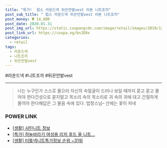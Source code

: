 ```yaml
--- 
title: "특가!  럽스 라운드넥 뒤끈언발vest 리본 니트조끼" 
post_sub_title: " 럽스 라운드넥 뒤끈언발vest 리본 니트조끼" 
post_money: ₩ 14,800 
post_date: 2020.01.31 
post_img_url: https://static.coupangcdn.com/image/retail/images/2019/12/06/12/1/939ff7c6-9442-4d95-9d3b-b5f2f1895dd2.jpg 
post_link_url: https://coupa.ng/bnJD9x 
categories: 
  - retail 
tags: 
  - 라운드넥 
  - 니트조끼 
  - 뒤끈언발vest 
--- 
```

  #라운드넥 #니트조끼 #뒤끈언발vest 
<hr> 

> 나는 누구인가 스스로 물으라 자신의 속얼굴이 드러나 보일 때까지 묻고 묻고 물어야 한다건성으로 묻지말고 목소리 속의 목소리로 귀 속의 귀에 대고 간절하게 물어야 한다해답은 그 물음 속에 있다. 법정스님–  산에는 꽃이 피네 


### POWER LINK

* <a href="https://blog.naver.com/sakai111/221757657214" target="_blank"> [생활] 샤틴니트 정보 </a>
* <a href="https://blog.naver.com/santokki14/221790222864" target="_blank">[특가] 하늘바라기 여성용 리치 후드 울 니트...</a>
* <a href="https://blog.naver.com/fasyy4321/221775599990" target="_blank"> [생활] 터틀넥니트특가정보 순위 ~31위</a>
